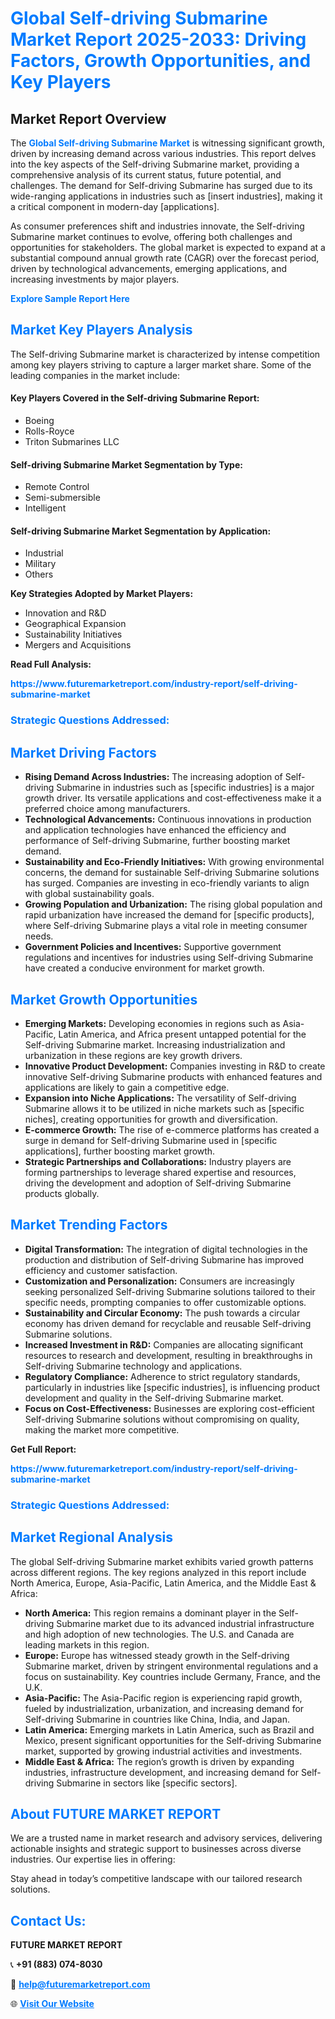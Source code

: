 <h1 style="color: #007BFF;">Global Self-driving Submarine Market Report 2025-2033: Driving Factors, Growth Opportunities, and Key Players</h1>

<section id="overview">
<h2>Market Report Overview</h2>
<p>The <a href="https://www.futuremarketreport.com/industry-report/self-driving-submarine-market" style="color: #007BFF; text-decoration: none;"><strong>Global Self-driving Submarine Market</strong></a> is witnessing significant growth, driven by increasing demand across various industries. This report delves into the key aspects of the Self-driving Submarine market, providing a comprehensive analysis of its current status, future potential, and challenges. The demand for Self-driving Submarine has surged due to its wide-ranging applications in industries such as [insert industries], making it a critical component in modern-day [applications].</p>
<p>As consumer preferences shift and industries innovate, the Self-driving Submarine market continues to evolve, offering both challenges and opportunities for stakeholders. The global market is expected to expand at a substantial compound annual growth rate (CAGR) over the forecast period, driven by technological advancements, emerging applications, and increasing investments by major players.</p>
</section>

<section id="overview">
<p><a href="https://www.futuremarketreport.com/request-sample/reportId=52773" style="color: #007BFF; text-decoration: none;"><strong>Explore Sample Report Here</strong></a></p>
</section>

<section id="key-players">
<h2 style="color: #007BFF;">Market Key Players Analysis</h2>
<p>The Self-driving Submarine market is characterized by intense competition among key players striving to capture a larger market share. Some of the leading companies in the market include:</p>
<h4>Key Players Covered in the Self-driving Submarine Report:</h4>
<ul><li>Boeing</li><li>Rolls-Royce</li><li>Triton Submarines LLC</li></ul>
<h4>Self-driving Submarine Market Segmentation by Type:</h4>
<ul><li>Remote Control</li><li>Semi-submersible</li><li>Intelligent</li></ul>

<h4>Self-driving Submarine Market Segmentation by Application:</h4>
<ul><li>Industrial</li><li>Military</li><li>Others</li></ul>
<p><strong>Key Strategies Adopted by Market Players:</strong></p>
<ul>
<li>Innovation and R&D</li>
<li>Geographical Expansion</li>
<li>Sustainability Initiatives</li>
<li>Mergers and Acquisitions</li>
</ul>
</section>

<section>
<p><strong>Read Full Analysis: </strong></p><a href="https://www.futuremarketreport.com/industry-report/self-driving-submarine-market" style="color: #007BFF; text-decoration: none;"><strong>https://www.futuremarketreport.com/industry-report/self-driving-submarine-market</strong></a>
<h3 style="color: #007BFF;">Strategic Questions Addressed:</h3>
</section>

<section id="driving-factors">
<h2 style="color: #007BFF;">Market Driving Factors</h2>
<ul>
<li><strong>Rising Demand Across Industries:</strong> The increasing adoption of Self-driving Submarine in industries such as [specific industries] is a major growth driver. Its versatile applications and cost-effectiveness make it a preferred choice among manufacturers.</li>
<li><strong>Technological Advancements:</strong> Continuous innovations in production and application technologies have enhanced the efficiency and performance of Self-driving Submarine, further boosting market demand.</li>
<li><strong>Sustainability and Eco-Friendly Initiatives:</strong> With growing environmental concerns, the demand for sustainable Self-driving Submarine solutions has surged. Companies are investing in eco-friendly variants to align with global sustainability goals.</li>
<li><strong>Growing Population and Urbanization:</strong> The rising global population and rapid urbanization have increased the demand for [specific products], where Self-driving Submarine plays a vital role in meeting consumer needs.</li>
<li><strong>Government Policies and Incentives:</strong> Supportive government regulations and incentives for industries using Self-driving Submarine have created a conducive environment for market growth.</li>
</ul>
</section>

<section id="growth-opportunities">
<h2 style="color: #007BFF;">Market Growth Opportunities</h2>
<ul>
<li><strong>Emerging Markets:</strong> Developing economies in regions such as Asia-Pacific, Latin America, and Africa present untapped potential for the Self-driving Submarine market. Increasing industrialization and urbanization in these regions are key growth drivers.</li>
<li><strong>Innovative Product Development:</strong> Companies investing in R&D to create innovative Self-driving Submarine products with enhanced features and applications are likely to gain a competitive edge.</li>
<li><strong>Expansion into Niche Applications:</strong> The versatility of Self-driving Submarine allows it to be utilized in niche markets such as [specific niches], creating opportunities for growth and diversification.</li>
<li><strong>E-commerce Growth:</strong> The rise of e-commerce platforms has created a surge in demand for Self-driving Submarine used in [specific applications], further boosting market growth.</li>
<li><strong>Strategic Partnerships and Collaborations:</strong> Industry players are forming partnerships to leverage shared expertise and resources, driving the development and adoption of Self-driving Submarine products globally.</li>
</ul>
</section>

<section id="trending-factors">
<h2 style="color: #007BFF;">Market Trending Factors</h2>
<ul>
<li><strong>Digital Transformation:</strong> The integration of digital technologies in the production and distribution of Self-driving Submarine has improved efficiency and customer satisfaction.</li>
<li><strong>Customization and Personalization:</strong> Consumers are increasingly seeking personalized Self-driving Submarine solutions tailored to their specific needs, prompting companies to offer customizable options.</li>
<li><strong>Sustainability and Circular Economy:</strong> The push towards a circular economy has driven demand for recyclable and reusable Self-driving Submarine solutions.</li>
<li><strong>Increased Investment in R&D:</strong> Companies are allocating significant resources to research and development, resulting in breakthroughs in Self-driving Submarine technology and applications.</li>
<li><strong>Regulatory Compliance:</strong> Adherence to strict regulatory standards, particularly in industries like [specific industries], is influencing product development and quality in the Self-driving Submarine market.</li>
<li><strong>Focus on Cost-Effectiveness:</strong> Businesses are exploring cost-efficient Self-driving Submarine solutions without compromising on quality, making the market more competitive.</li>
</ul>
</section>

<section>
<p><strong>Get Full Report: </strong></p><a href="https://www.futuremarketreport.com/industry-report/self-driving-submarine-market" style="color: #007BFF; text-decoration: none;"><strong>https://www.futuremarketreport.com/industry-report/self-driving-submarine-market</strong></a>
<h3 style="color: #007BFF;">Strategic Questions Addressed:</h3>
</section>


<section id="regional-analysis">
<h2 style="color: #007BFF;">Market Regional Analysis</h2>
<p>The global Self-driving Submarine market exhibits varied growth patterns across different regions. The key regions analyzed in this report include North America, Europe, Asia-Pacific, Latin America, and the Middle East & Africa:</p>
<ul>
<li><strong>North America:</strong> This region remains a dominant player in the Self-driving Submarine market due to its advanced industrial infrastructure and high adoption of new technologies. The U.S. and Canada are leading markets in this region.</li>
<li><strong>Europe:</strong> Europe has witnessed steady growth in the Self-driving Submarine market, driven by stringent environmental regulations and a focus on sustainability. Key countries include Germany, France, and the U.K.</li>
<li><strong>Asia-Pacific:</strong> The Asia-Pacific region is experiencing rapid growth, fueled by industrialization, urbanization, and increasing demand for Self-driving Submarine in countries like China, India, and Japan.</li>
<li><strong>Latin America:</strong> Emerging markets in Latin America, such as Brazil and Mexico, present significant opportunities for the Self-driving Submarine market, supported by growing industrial activities and investments.</li>
<li><strong>Middle East & Africa:</strong> The region’s growth is driven by expanding industries, infrastructure development, and increasing demand for Self-driving Submarine in sectors like [specific sectors].</li>
</ul>
</section>

<footer>
<h2 style="color: #007BFF;">About FUTURE MARKET REPORT</h2>
<p>We are a trusted name in market research and advisory services, delivering actionable insights and strategic support to businesses across diverse industries. Our expertise lies in offering:</p>

<p>Stay ahead in today’s competitive landscape with our tailored research solutions.</p>

<h2 style="color: #007BFF;">Contact Us:</h2>
<p><strong>FUTURE MARKET REPORT</strong></p>
<p>📞 <strong>+91 (883) 074-8030</strong></p>
<p>📧 <strong><a href="mailto:help@futuremarketreport.com" style="color: #007BFF;">help@futuremarketreport.com</a></strong></p>
<p>🌐 <strong><a href="https://www.futuremarketreport.com/" style="color: #007BFF;">Visit Our Website</a></strong></p>
</footer>